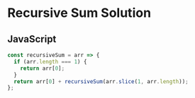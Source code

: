 # Recursive Sum Solution

## JavaScript

```js
const recursiveSum = arr => {
  if (arr.length === 1) {
    return arr[0];
  }
  return arr[0] + recursiveSum(arr.slice(1, arr.length));
};
```
